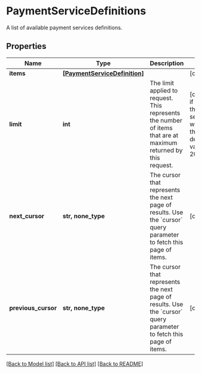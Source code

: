 # PaymentServiceDefinitions

A list of available payment services definitions.

## Properties
Name | Type | Description | Notes
------------ | ------------- | ------------- | -------------
**items** | [**[PaymentServiceDefinition]**](PaymentServiceDefinition.md) |  | [optional] 
**limit** | **int** | The limit applied to request. This represents the number of items that are at maximum returned by this request. | [optional]  if omitted the server will use the default value of 20
**next_cursor** | **str, none_type** | The cursor that represents the next page of results. Use the &#x60;cursor&#x60; query parameter to fetch this page of items. | [optional] 
**previous_cursor** | **str, none_type** | The cursor that represents the next page of results. Use the &#x60;cursor&#x60; query parameter to fetch this page of items. | [optional] 

[[Back to Model list]](../README.md#documentation-for-models) [[Back to API list]](../README.md#documentation-for-api-endpoints) [[Back to README]](../README.md)


